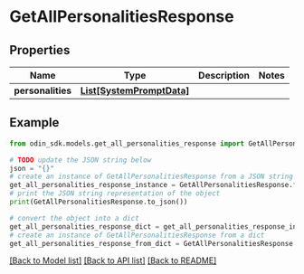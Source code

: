 # GetAllPersonalitiesResponse


## Properties

Name | Type | Description | Notes
------------ | ------------- | ------------- | -------------
**personalities** | [**List[SystemPromptData]**](SystemPromptData.md) |  | 

## Example

```python
from odin_sdk.models.get_all_personalities_response import GetAllPersonalitiesResponse

# TODO update the JSON string below
json = "{}"
# create an instance of GetAllPersonalitiesResponse from a JSON string
get_all_personalities_response_instance = GetAllPersonalitiesResponse.from_json(json)
# print the JSON string representation of the object
print(GetAllPersonalitiesResponse.to_json())

# convert the object into a dict
get_all_personalities_response_dict = get_all_personalities_response_instance.to_dict()
# create an instance of GetAllPersonalitiesResponse from a dict
get_all_personalities_response_from_dict = GetAllPersonalitiesResponse.from_dict(get_all_personalities_response_dict)
```
[[Back to Model list]](../README.md#documentation-for-models) [[Back to API list]](../README.md#documentation-for-api-endpoints) [[Back to README]](../README.md)


